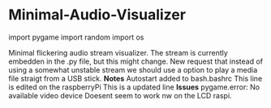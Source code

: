 # Minimal-Audio-Visualizer  
import pygame
import random
import os

Minimal flickering audio stream visualizer.
The stream is currently embedden in the .py file, but this might change. 
New request that instead of using a somewhat unstable stream we should use a option to play a media file straigt from a USB stick. 
**Notes**
Autostart added to bash.bashrc
This line is edited on the raspberryPi
This is a updated line
**Issues**
pygame.error: No available video device
Doesent seem to work nw on the LCD raspi.
